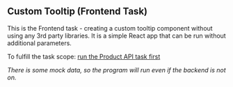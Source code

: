 ## Custom Tooltip (Frontend Task)

This is the Frontend task - creating a custom tooltip component without using any 3rd party libraries.
It is a simple React app that can be run without additional parameters.

To fulfill the task scope: [run the Product API task first](https://github.com/undcybele/productAPI)

*There is some mock data, so the program will run even if the backend is not on.*